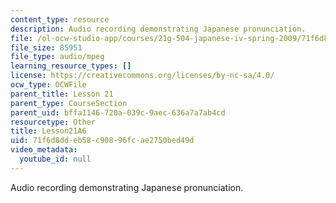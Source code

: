 ```yaml
---
content_type: resource
description: Audio recording demonstrating Japanese pronunciation.
file: /ol-ocw-studio-app/courses/21g-504-japanese-iv-spring-2009/71f6d8ddeb58c90896fcae2750bed49d_Lesson21A6.mp3
file_size: 85951
file_type: audio/mpeg
learning_resource_types: []
license: https://creativecommons.org/licenses/by-nc-sa/4.0/
ocw_type: OCWFile
parent_title: Lesson 21
parent_type: CourseSection
parent_uid: bffa1146-720a-039c-9aec-636a7a7ab4cd
resourcetype: Other
title: Lesson21A6
uid: 71f6d8dd-eb58-c908-96fc-ae2750bed49d
video_metadata:
  youtube_id: null
---
```

Audio recording demonstrating Japanese pronunciation.
